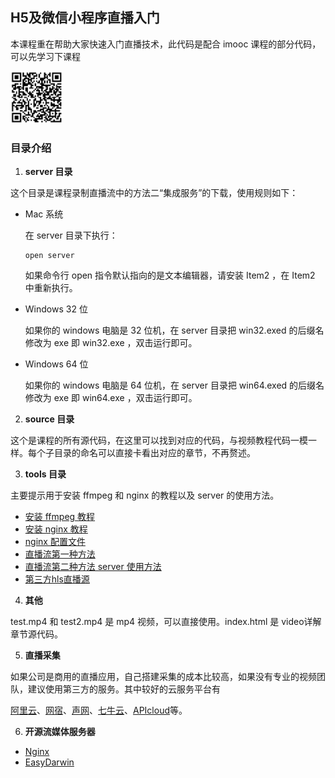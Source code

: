## H5及微信小程序直播入门

本课程重在帮助大家快速入门直播技术，此代码是配合 imooc 课程的部分代码，可以先学习下课程

<img src="./lesson.png" width="84" height="84" alt="">


### 目录介绍

1. **server 目录**

  这个目录是课程录制直播流中的方法二“集成服务”的下载，使用规则如下：

  - Mac 系统

    在 server 目录下执行：

    ```shell
    open server
    ```

    如果命令行 open 指令默认指向的是文本编辑器，请安装 Item2 ，在 Item2 中重新执行。

  - Windows 32 位

    如果你的 windows 电脑是 32 位机，在 server 目录把 win32.exed 的后缀名修改为 exe 即 win32.exe ，双击运行即可。

  - Windows 64 位

    如果你的 windows 电脑是 64 位机，在 server 目录把 win64.exed 的后缀名修改为 exe 即 win64.exe ，双击运行即可。

2. **source 目录**

  这个是课程的所有源代码，在这里可以找到对应的代码，与视频教程代码一模一样。每个子目录的命名可以直接卡看出对应的章节，不再赘述。

3. **tools 目录**

  主要提示用于安装 ffmpeg 和 nginx 的教程以及 server 的使用方法。

  - [安装 ffmpeg 教程](./tools/install-ffmpeg.md)
  - [安装 nginx 教程](./tools/intall-nginx.md)
  - [nginx 配置文件](./tools/nginx.conf)
  - [直播流第一种方法](./tools/stream-push.md)
  - [直播流第二种方法 server 使用方法](./tools/server/stream-push.md)
  - [第三方hls直播源](./tools/stream-list.md)

4. **其他**

  test.mp4 和 test2.mp4 是 mp4 视频，可以直接使用。index.html 是 video详解章节源代码。

5. **直播采集**

  如果公司是商用的直播应用，自己搭建采集的成本比较高，如果没有专业的视频团队，建议使用第三方的服务。其中较好的云服务平台有

  [阿里云](https://help.aliyun.com/product/29949.html)、[网宿](http://www.wangsu.com/content/details3_381.html)、[声网](https://www.agora.io/cn/broadcast/)、[七牛云](https://www.qiniu.com/products/pili)、[APIcloud](https://www.apicloud.com/blogDetails/85)等。

6. **开源流媒体服务器**

  - [Nginx](https://github.com/arut/nginx-rtmp-module)
  - [EasyDarwin](https://github.com/EasyDarwin/EasyDarwin)
